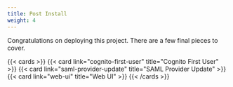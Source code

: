 ```yaml
---
title: Post Install
weight: 4
---
```


Congratulations on deploying this project. There are a few final pieces to cover. 

{{< cards >}}
  {{< card link="cognito-first-user" title="Cognito First User" >}}
  {{< card link="saml-provider-update" title="SAML Provider Update" >}}
  {{< card link="web-ui" title="Web UI" >}}
{{< /cards >}}
